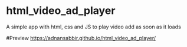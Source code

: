 # html_video_ad_player
A simple app with html, css and JS to play video add as soon as it loads

#Preview
https://adnansabbir.github.io/html_video_ad_player/
